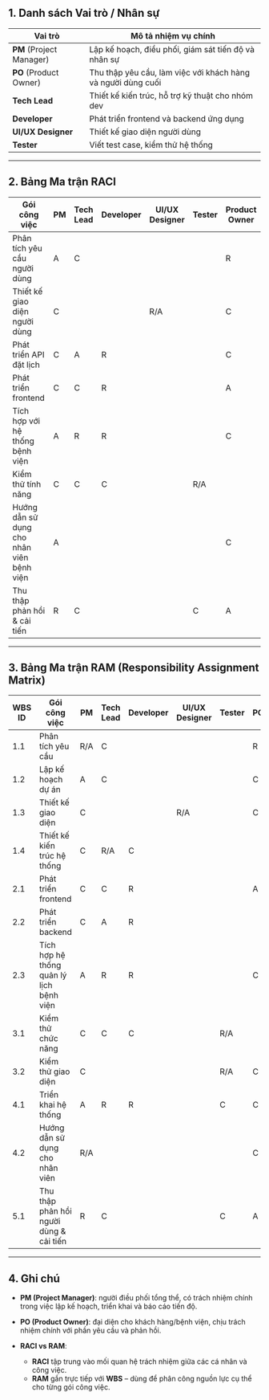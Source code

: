 
## 1. Danh sách Vai trò / Nhân sự

| Vai trò                  | Mô tả nhiệm vụ chính                                         |
| ------------------------ | ------------------------------------------------------------ |
| **PM** (Project Manager) | Lập kế hoạch, điều phối, giám sát tiến độ và nhân sự         |
| **PO** (Product Owner)   | Thu thập yêu cầu, làm việc với khách hàng và người dùng cuối |
| **Tech Lead**            | Thiết kế kiến trúc, hỗ trợ kỹ thuật cho nhóm dev             |
| **Developer**            | Phát triển frontend và backend ứng dụng                      |
| **UI/UX Designer**       | Thiết kế giao diện người dùng                                |
| **Tester**               | Viết test case, kiểm thử hệ thống                            |

---

## 2. Bảng Ma trận RACI

| **Gói công việc**                         | **PM** | **Tech Lead** | **Developer** | **UI/UX Designer** | **Tester** | **Product Owner** |
| ----------------------------------------- | ------ | ------------- | ------------- | ------------------ | ---------- | ----------------- |
| Phân tích yêu cầu người dùng              | A      | C             |               |                    |            | R                 |
| Thiết kế giao diện người dùng             | C      |               |               | R/A                |            | C                 |
| Phát triển API đặt lịch                   | C      | A             | R             |                    |            | C                 |
| Phát triển frontend                       | C      | C             | R             |                    |            | A                 |
| Tích hợp với hệ thống bệnh viện           | A      | R             | R             |                    |            | C                 |
| Kiểm thử tính năng                        | C      | C             | C             |                    | R/A        |                   |
| Hướng dẫn sử dụng cho nhân viên bệnh viện | A      |               |               |                    |            | C                 |
| Thu thập phản hồi & cải tiến              | R      | C             |               |                    | C          | A                 |

---

## 3. Bảng Ma trận RAM (Responsibility Assignment Matrix)

| **WBS ID** | **Gói công việc**                        | **PM** | **Tech Lead** | **Developer** | **UI/UX Designer** | **Tester** | **PO** |
| ---------- | ---------------------------------------- | ------ | ------------- | ------------- | ------------------ | ---------- | ------ |
| 1.1        | Phân tích yêu cầu                        | R/A    | C             |               |                    |            | R      |
| 1.2        | Lập kế hoạch dự án                       | A      | C             |               |                    |            | C      |
| 1.3        | Thiết kế giao diện                       | C      |               |               | R/A                |            | C      |
| 1.4        | Thiết kế kiến trúc hệ thống              | C      | R/A           | C             |                    |            |        |
| 2.1        | Phát triển frontend                      | C      | C             | R             |                    |            | A      |
| 2.2        | Phát triển backend                       | C      | A             | R             |                    |            |        |
| 2.3        | Tích hợp hệ thống quản lý lịch bệnh viện | A      | R             | R             |                    |            | C      |
| 3.1        | Kiểm thử chức năng                       | C      | C             | C             |                    | R/A        |        |
| 3.2        | Kiểm thử giao diện                       | C      |               |               |                    | R/A        | C      |
| 4.1        | Triển khai hệ thống                      | A      | R             | R             |                    | C          | C      |
| 4.2        | Hướng dẫn sử dụng cho nhân viên          | R/A    |               |               |                    |            | C      |
| 5.1        | Thu thập phản hồi người dùng & cải tiến  | R      | C             |               |                    | C          | A      |

---

## 4. Ghi chú

* **PM (Project Manager)**: người điều phối tổng thể, có trách nhiệm chính trong việc lập kế hoạch, triển khai và báo cáo tiến độ.
* **PO (Product Owner)**: đại diện cho khách hàng/bệnh viện, chịu trách nhiệm chính với phần yêu cầu và phản hồi.
* **RACI vs RAM**:

  * **RACI** tập trung vào mối quan hệ trách nhiệm giữa các cá nhân và công việc.
  * **RAM** gắn trực tiếp với **WBS** – dùng để phân công nguồn lực cụ thể cho từng gói công việc.

